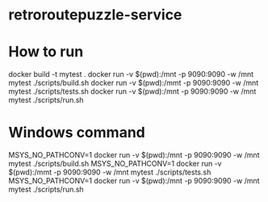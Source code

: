 # retroroutepuzzle-service
# How to run
docker build -t mytest .
docker run -v $(pwd):/mnt -p 9090:9090 -w /mnt mytest ./scripts/build.sh
docker run -v $(pwd):/mmt -p 9090:9090 -w /mnt mytest ./scripts/tests.sh
docker run -v $(pwd):/mnt -p 9090:9090 -w /mnt mytest ./scripts/run.sh

# Windows command
MSYS_NO_PATHCONV=1 docker run -v $(pwd):/mnt -p 9090:9090 -w /mnt mytest ./scripts/build.sh
MSYS_NO_PATHCONV=1 docker run -v $(pwd):/mmt -p 9090:9090 -w /mnt mytest ./scripts/tests.sh
MSYS_NO_PATHCONV=1 docker run -v $(pwd):/mnt -p 9090:9090 -w /mnt mytest ./scripts/run.sh

